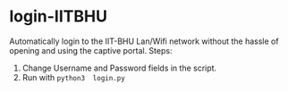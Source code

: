 # login-IITBHU
Automatically login to the IIT-BHU Lan/Wifi network without the hassle of opening and using the captive portal.
Steps:
1. Change Username and Password fields in the script.
2. Run with `python3  login.py`
